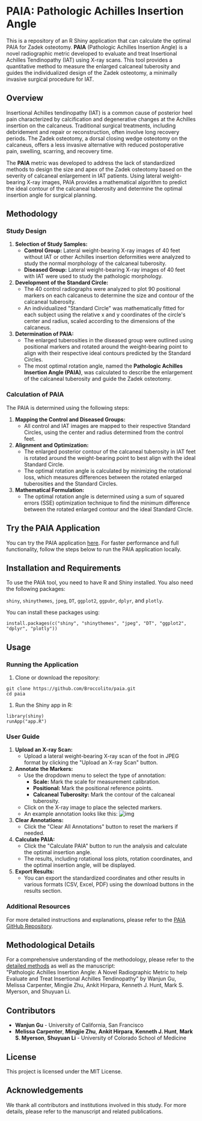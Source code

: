 # PAIA: Pathologic Achilles Insertion Angle

This is a repository of an R Shiny application that can calculate the optimal PAIA for Zadek osteotomy.  **PAIA** (Pathologic Achilles Insertion Angle) is a novel radiographic metric developed to evaluate and treat Insertional Achilles Tendinopathy (IAT) using X-ray scans. This tool provides a quantitative method to measure the enlarged calcaneal tuberosity and guides the individualized design of the Zadek osteotomy, a minimally invasive surgical procedure for IAT.

## Overview

Insertional Achilles tendinopathy (IAT) is a common cause of posterior heel pain characterized by calcification and degenerative changes at the Achilles insertion on the calcaneus. Traditional surgical treatments, including debridement and repair or reconstruction, often involve long recovery periods. The Zadek osteotomy, a dorsal closing wedge osteotomy on the calcaneus, offers a less invasive alternative with reduced postoperative pain, swelling, scarring, and recovery time.

The **PAIA** metric was developed to address the lack of standardized methods to design the size and apex of the Zadek osteotomy based on the severity of calcaneal enlargement in IAT patients. Using lateral weight-bearing X-ray images, PAIA provides a mathematical algorithm to predict the ideal contour of the calcaneal tuberosity and determine the optimal insertion angle for surgical planning.

## Methodology

### Study Design

1. **Selection of Study Samples:**
   - **Control Group:** Lateral weight-bearing X-ray images of 40 feet without IAT or other Achilles insertion deformities were analyzed to study the normal morphology of the calcaneal tuberosity.
   - **Diseased Group:** Lateral weight-bearing X-ray images of 40 feet with IAT were used to study the pathologic morphology.
2. **Development of the Standard Circle:**
   - The 40 control radiographs were analyzed to plot 90 positional markers on each calcaneus to determine the size and contour of the calcaneal tuberosity.
   - An individualized "Standard Circle" was mathematically fitted for each subject using the relative x and y coordinates of the circle's center and radius, scaled according to the dimensions of the calcaneus.
3. **Determination of PAIA:**
   - The enlarged tuberosities in the diseased group were outlined using positional markers and rotated around the weight-bearing point to align with their respective ideal contours predicted by the Standard Circles.
   - The most optimal rotation angle, named the **Pathologic Achilles Insertion Angle (PAIA)**, was calculated to describe the enlargement of the calcaneal tuberosity and guide the Zadek osteotomy.

### Calculation of PAIA

The PAIA is determined using the following steps:

1. **Mapping the Control and Diseased Groups:**
   - All control and IAT images are mapped to their respective Standard Circles, using the center and radius determined from the control feet.
2. **Alignment and Optimization:**
   - The enlarged posterior contour of the calcaneal tuberosity in IAT feet is rotated around the weight-bearing point to best align with the ideal Standard Circle.
   - The optimal rotation angle is calculated by minimizing the rotational loss, which measures differences between the rotated enlarged tuberosities and the Standard Circles.
3. **Mathematical Formulation:**
   - The optimal rotation angle is determined using a sum of squared errors (SSE) optimization technique to find the minimum difference between the rotated enlarged contour and the ideal Standard Circle.

## Try the PAIA Application

You can try the PAIA application [here](https://wag001.shinyapps.io/paia/). For faster performance and full functionality, follow the steps below to run the PAIA application locally.

## Installation and Requirements

To use the PAIA tool, you need to have R and Shiny installed. You also need the following packages:

`shiny`, `shinythemes`, `jpeg`, `DT`, `ggplot2`, `ggpubr`, `dplyr`, and `plotly`.

You can install these packages using:

```
install.packages(c("shiny", "shinythemes", "jpeg", "DT", "ggplot2", "dplyr", "plotly"))
```

## Usage

### Running the Application

1. Clone or download the repository:

```
git clone https://github.com/Broccolito/paia.git
cd paia
```

1. Run the Shiny app in R:

```
library(shiny)
runApp("app.R")
```

### User Guide

1. **Upload an X-ray Scan:**
   - Upload a lateral weight-bearing X-ray scan of the foot in JPEG format by clicking the "Upload an X-ray Scan" button.
2. **Annotate the Markers:**
   - Use the dropdown menu to select the type of annotation:
     - **Scale:** Mark the scale for measurement calibration.
     - **Positional:** Mark the positional reference points.
     - **Calcaneal Tuberosity:** Mark the contour of the calcaneal tuberosity.
   - Click on the X-ray image to place the selected markers.
   - An example annotation looks like this: ![img](method/demo.png)
3. **Clear Annotations:**
   - Click the "Clear All Annotations" button to reset the markers if needed.
4. **Calculate PAIA:**
   - Click the "Calculate PAIA" button to run the analysis and calculate the optimal insertion angle.
   - The results, including rotational loss plots, rotation coordinates, and the optimal insertion angle, will be displayed.
5. **Export Results:**
   - You can export the standardized coordinates and other results in various formats (CSV, Excel, PDF) using the download buttons in the results section.

### Additional Resources

For more detailed instructions and explanations, please refer to the [PAIA GitHub Repository](https://github.com/Broccolito/paia).

## Methodological Details

For a comprehensive understanding of the methodology, please refer to the [detailed methods](method/paia_method.pdf) as well as the manuscript: <br>
"Pathologic Achilles Insertion Angle: A Novel Radiographic Metric to help Evaluate and Treat Insertional Achilles Tendinopathy" by Wanjun Gu, Melissa Carpenter, Mingjie Zhu, Ankit Hirpara, Kenneth J. Hunt, Mark S. Myerson, and Shuyuan Li.

## Contributors

- **Wanjun Gu** - University of California, San Francisco
- **Melissa Carpenter**, **Mingjie Zhu**, **Ankit Hirpara**, **Kenneth J. Hunt**, **Mark S. Myerson**, **Shuyuan Li** - University of Colorado School of Medicine

## License

This project is licensed under the MIT License.

## Acknowledgements

We thank all contributors and institutions involved in this study. For more details, please refer to the manuscript and related publications.
